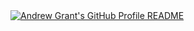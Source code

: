 <a href="https://github.com/Andrew6rant/Andrew6rant">
  <picture>
    <source media="(prefers-color-scheme: dark)" srcset="https://media-hosting.imagekit.io//1526ea51f6344716/1738660960119.png?Expires=1833269165&Key-Pair-Id=K2ZIVPTIP2VGHC&Signature=qh3XhCvSiV7XSo2e3URXYpRJ1OnQOkfKyL-oNkQN2e5H7MrOy50Y-yIyT-h2PeNvT~9Bo59RcqvW1HHMmqDSm3-XNTMXVtHPf6TbSye22yOOBWTBgjKo7dbjhtbeh9dVxK7s4ivgErAGgGeUd4QQZzcmuMfSQJcuNoUPv2UgGSRYGKt-62WhkBQ8d~2rsHj3pdyQyb0fA~hgvDkupPTUXVE6zJMAJhfdN-LCVqqw9fUj2~NIKwB8-G8NNrcEAHs1qkPVBEu0ZSwVTF7Sy1GiIFhCB9fDrbTY9VoP8y7cx4P4uAf1mZ6-tkUC5WxGTct8086gI5UPv3GEVTeLQket~g__">
    <img alt="Andrew Grant's GitHub Profile README" src="[https://raw.githubusercontent.com/Andrew6rant/Andrew6rant/main/light_mode.svg](https://media-hosting.imagekit.io//1526ea51f6344716/1738660960119.png?Expires=1833269165&Key-Pair-Id=K2ZIVPTIP2VGHC&Signature=qh3XhCvSiV7XSo2e3URXYpRJ1OnQOkfKyL-oNkQN2e5H7MrOy50Y-yIyT-h2PeNvT~9Bo59RcqvW1HHMmqDSm3-XNTMXVtHPf6TbSye22yOOBWTBgjKo7dbjhtbeh9dVxK7s4ivgErAGgGeUd4QQZzcmuMfSQJcuNoUPv2UgGSRYGKt-62WhkBQ8d~2rsHj3pdyQyb0fA~hgvDkupPTUXVE6zJMAJhfdN-LCVqqw9fUj2~NIKwB8-G8NNrcEAHs1qkPVBEu0ZSwVTF7Sy1GiIFhCB9fDrbTY9VoP8y7cx4P4uAf1mZ6-tkUC5WxGTct8086gI5UPv3GEVTeLQket~g__)">
  </picture>
</a>
